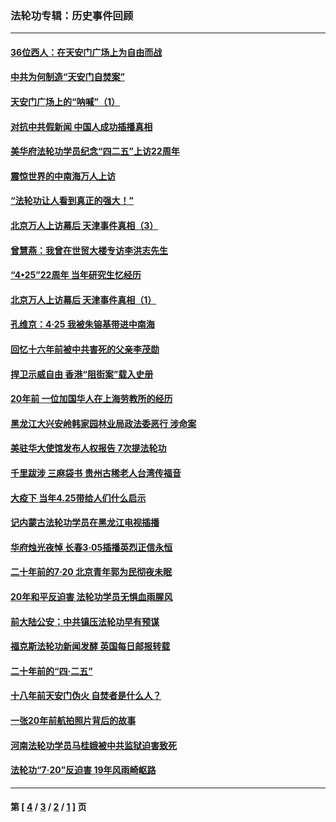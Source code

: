 ### 法轮功专辑：历史事件回顾
---
#### [36位西人：在天安门广场上为自由而战](../../pages/nf5793/n13390029.md?12030430) 
#### [中共为何制造“天安门自焚案”](../../pages/nf5793/n13183270.md?12030430) 
#### [天安门广场上的“呐喊”（1）](../../pages/nf5793/n13105277.md?12030430) 
#### [对抗中共假新闻 中国人成功插播真相](../../pages/nf5793/n12910618.md?12030430) 
#### [美华府法轮功学员纪念“四二五”上访22周年](../../pages/nf5793/n12904445.md?12030430) 
#### [震惊世界的中南海万人上访](../../pages/nf5793/n12903976.md?12030430) 
#### [“法轮功让人看到真正的强大！”](../../pages/nf5793/n12903195.md?12030430) 
#### [北京万人上访幕后 天津事件真相（3）](../../pages/nf5793/n12902807.md?12030430) 
#### [曾慧燕：我曾在世贸大楼专访李洪志先生](../../pages/nf5793/n12898729.md?12030430) 
#### [“4•25”22周年 当年研究生忆经历](../../pages/nf5793/n12894152.md?12030430) 
#### [北京万人上访幕后 天津事件真相（1）](../../pages/nf5793/n12885174.md?12030430) 
#### [孔维京：4·25 我被朱镕基带进中南海](../../pages/nf5793/n12864987.md?12030430) 
#### [回忆十六年前被中共害死的父亲李茂勋](../../pages/nf5793/n12880270.md?12030430) 
#### [捍卫示威自由 香港“阻街案”载入史册](../../pages/nf5793/n12811245.md?12030430) 
#### [20年前 一位加国华人在上海劳教所的经历](../../pages/nf5793/n12707932.md?12030430) 
#### [黑龙江大兴安岭韩家园林业局政法委恶行 涉命案](../../pages/nf5793/n12622815.md?12030430) 
#### [美驻华大使馆发布人权报告 7次提法轮功](../../pages/nf5793/n12520541.md?12030430) 
#### [千里跋涉 三麻袋书 贵州古稀老人台湾传福音](../../pages/nf5793/n12198750.md?12030430) 
#### [大疫下 当年4.25带给人们什么启示](../../pages/nf5793/n12058565.md?12030430) 
#### [记内蒙古法轮功学员在黑龙江电视插播](../../pages/nf5793/n11699194.md?12030430) 
#### [华府烛光夜悼 长春3·05插播英烈正信永恒](../../pages/nf5793/n11397432.md?12030430) 
#### [二十年前的7·20 北京青年郭为民彻夜未眠](../../pages/nf5793/n11354195.md?12030430) 
#### [20年和平反迫害 法轮功学员无惧血雨腥风](../../pages/nf5793/n11348279.md?12030430) 
#### [前大陆公安：中共镇压法轮功早有预谋](../../pages/nf5793/n11352168.md?12030430) 
#### [福克斯法轮功新闻发酵  英国每日邮报转载](../../pages/nf5793/n11285952.md?12030430) 
#### [二十年前的“四·二五”](../../pages/nf5793/n11207639.md?12030430) 
#### [十八年前天安门伪火 自焚者是什么人？](../../pages/nf5793/n10996556.md?12030430) 
#### [一张20年前航拍照片背后的故事](../../pages/nf5793/n10693797.md?12030430) 
#### [河南法轮功学员马桂娥被中共监狱迫害致死](../../pages/nf5793/n10684974.md?12030430) 
#### [法轮功“7‧20”反迫害 19年风雨崎岖路](../../pages/nf5793/n10570834.md?12030430) 

---
#### 第 [ [4](./4.md?12030430) / [3](./3.md?12030430) / [2](./2.md?12030430) / [1](./1.md?12030430) ] 页
